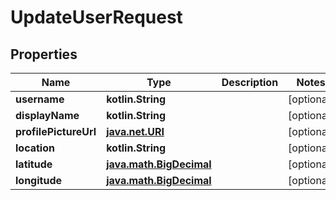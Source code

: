 
# UpdateUserRequest

## Properties
| Name | Type | Description | Notes |
| ------------ | ------------- | ------------- | ------------- |
| **username** | **kotlin.String** |  |  [optional] |
| **displayName** | **kotlin.String** |  |  [optional] |
| **profilePictureUrl** | [**java.net.URI**](java.net.URI.md) |  |  [optional] |
| **location** | **kotlin.String** |  |  [optional] |
| **latitude** | [**java.math.BigDecimal**](java.math.BigDecimal.md) |  |  [optional] |
| **longitude** | [**java.math.BigDecimal**](java.math.BigDecimal.md) |  |  [optional] |



